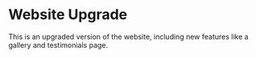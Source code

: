 # Website Upgrade
This is an upgraded version of the website, including new features like a gallery and testimonials page.